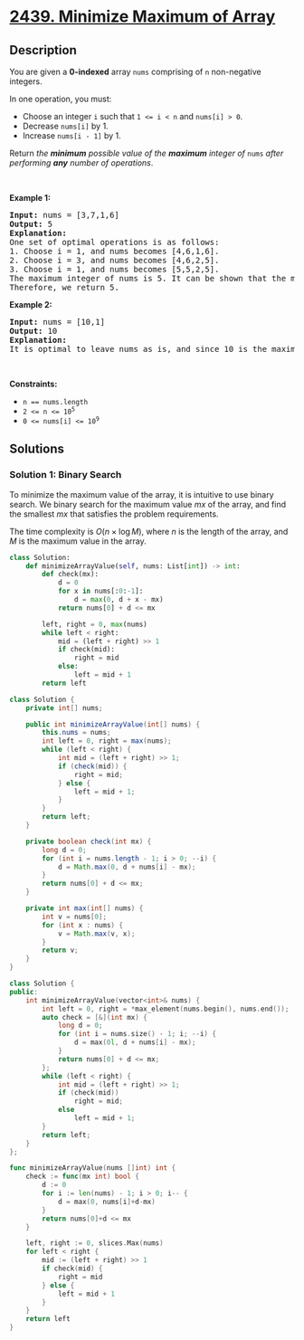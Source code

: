 # [2439. Minimize Maximum of Array](https://leetcode.com/problems/minimize-maximum-of-array)


## Description

<p>You are given a <strong>0-indexed</strong> array <code>nums</code> comprising of <code>n</code> non-negative integers.</p>

<p>In one operation, you must:</p>

<ul>
	<li>Choose an integer <code>i</code> such that <code>1 &lt;= i &lt; n</code> and <code>nums[i] &gt; 0</code>.</li>
	<li>Decrease <code>nums[i]</code> by 1.</li>
	<li>Increase <code>nums[i - 1]</code> by 1.</li>
</ul>

<p>Return<em> the <strong>minimum</strong> possible value of the <strong>maximum</strong> integer of </em><code>nums</code><em> after performing <strong>any</strong> number of operations</em>.</p>

<p>&nbsp;</p>
<p><strong class="example">Example 1:</strong></p>

<pre>
<strong>Input:</strong> nums = [3,7,1,6]
<strong>Output:</strong> 5
<strong>Explanation:</strong>
One set of optimal operations is as follows:
1. Choose i = 1, and nums becomes [4,6,1,6].
2. Choose i = 3, and nums becomes [4,6,2,5].
3. Choose i = 1, and nums becomes [5,5,2,5].
The maximum integer of nums is 5. It can be shown that the maximum number cannot be less than 5.
Therefore, we return 5.
</pre>

<p><strong class="example">Example 2:</strong></p>

<pre>
<strong>Input:</strong> nums = [10,1]
<strong>Output:</strong> 10
<strong>Explanation:</strong>
It is optimal to leave nums as is, and since 10 is the maximum value, we return 10.
</pre>

<p>&nbsp;</p>
<p><strong>Constraints:</strong></p>

<ul>
	<li><code>n == nums.length</code></li>
	<li><code>2 &lt;= n &lt;= 10<sup>5</sup></code></li>
	<li><code>0 &lt;= nums[i] &lt;= 10<sup>9</sup></code></li>
</ul>

## Solutions

### Solution 1: Binary Search

To minimize the maximum value of the array, it is intuitive to use binary search. We binary search for the maximum value $mx$ of the array, and find the smallest $mx$ that satisfies the problem requirements.

The time complexity is $O(n \times \log M)$, where $n$ is the length of the array, and $M$ is the maximum value in the array.

<!-- tabs:start -->

```python
class Solution:
    def minimizeArrayValue(self, nums: List[int]) -> int:
        def check(mx):
            d = 0
            for x in nums[:0:-1]:
                d = max(0, d + x - mx)
            return nums[0] + d <= mx

        left, right = 0, max(nums)
        while left < right:
            mid = (left + right) >> 1
            if check(mid):
                right = mid
            else:
                left = mid + 1
        return left
```

```java
class Solution {
    private int[] nums;

    public int minimizeArrayValue(int[] nums) {
        this.nums = nums;
        int left = 0, right = max(nums);
        while (left < right) {
            int mid = (left + right) >> 1;
            if (check(mid)) {
                right = mid;
            } else {
                left = mid + 1;
            }
        }
        return left;
    }

    private boolean check(int mx) {
        long d = 0;
        for (int i = nums.length - 1; i > 0; --i) {
            d = Math.max(0, d + nums[i] - mx);
        }
        return nums[0] + d <= mx;
    }

    private int max(int[] nums) {
        int v = nums[0];
        for (int x : nums) {
            v = Math.max(v, x);
        }
        return v;
    }
}
```

```cpp
class Solution {
public:
    int minimizeArrayValue(vector<int>& nums) {
        int left = 0, right = *max_element(nums.begin(), nums.end());
        auto check = [&](int mx) {
            long d = 0;
            for (int i = nums.size() - 1; i; --i) {
                d = max(0l, d + nums[i] - mx);
            }
            return nums[0] + d <= mx;
        };
        while (left < right) {
            int mid = (left + right) >> 1;
            if (check(mid))
                right = mid;
            else
                left = mid + 1;
        }
        return left;
    }
};
```

```go
func minimizeArrayValue(nums []int) int {
	check := func(mx int) bool {
		d := 0
		for i := len(nums) - 1; i > 0; i-- {
			d = max(0, nums[i]+d-mx)
		}
		return nums[0]+d <= mx
	}

	left, right := 0, slices.Max(nums)
	for left < right {
		mid := (left + right) >> 1
		if check(mid) {
			right = mid
		} else {
			left = mid + 1
		}
	}
	return left
}
```

<!-- tabs:end -->

<!-- end -->
